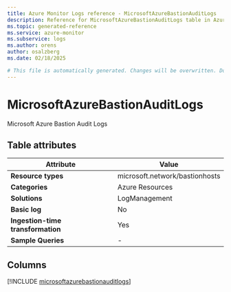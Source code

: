 ```yaml
---
title: Azure Monitor Logs reference - MicrosoftAzureBastionAuditLogs
description: Reference for MicrosoftAzureBastionAuditLogs table in Azure Monitor Logs.
ms.topic: generated-reference
ms.service: azure-monitor
ms.subservice: logs
ms.author: orens
author: osalzberg
ms.date: 02/18/2025

# This file is automatically generated. Changes will be overwritten. Do not change this file directly.
---
```


# MicrosoftAzureBastionAuditLogs

Microsoft Azure Bastion Audit Logs


## Table attributes

|Attribute|Value|
|---|---|
|**Resource types**|microsoft.network/bastionhosts|
|**Categories**|Azure Resources|
|**Solutions**| LogManagement|
|**Basic log**|No|
|**Ingestion-time transformation**|Yes|
|**Sample Queries**|-|



## Columns
  
[!INCLUDE [microsoftazurebastionauditlogs](~/reusable-content/ce-skilling/azure/includes/azure-monitor/reference/tables/microsoftazurebastionauditlogs-include.md)]
